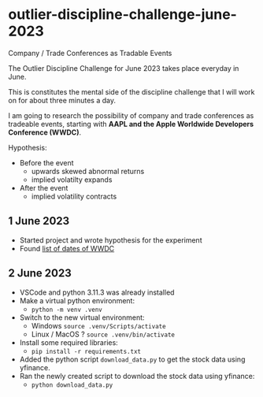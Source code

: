 # outlier-discipline-challenge-june-2023
Company / Trade Conferences as Tradable Events

The Outlier Discipline Challenge for June 2023 takes place everyday in June. 

This is constitutes the mental side of the discipline challenge that I will work on for about three minutes a day.

I am going to research the possibility of company and trade conferences as tradeable events, starting with **AAPL and the Apple Worldwide Developers Conference (WWDC)**.

Hypothesis: 

* Before the event 
   * upwards skewed abnormal returns
   * implied volatilty expands
* After the event
   * implied volatility contracts

## 1 June 2023

* Started project and wrote hypothesis for the experiment
* Found [list of dates of WWDC](https://en.wikipedia.org/wiki/Worldwide_Developers_Conference)

## 2 June 2023

* VSCode and python 3.11.3 was already installed 
* Make a virtual python environment:
   * `python -m venv .venv`
* Switch to the new virtual environment:
   * Windows `source .venv/Scripts/activate`
   * Linux / MacOS ? `source .venv/bin/activate`
* Install some required libraries:
   * `pip install -r requirements.txt`
* Added the python script `download_data.py` to get the stock data using yfinance.
* Ran the newly created script to download the stock data using yfinance:
   * `python download_data.py`

